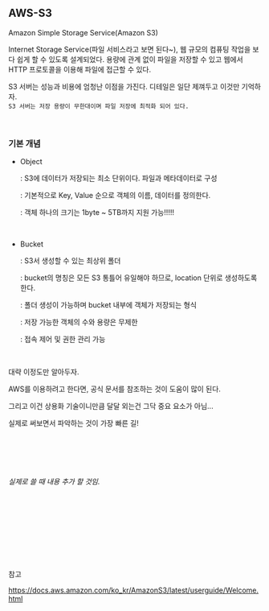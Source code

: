 ## AWS-S3

Amazon Simple Storage Service(Amazon S3)

Internet Storage Service(파일 서비스라고 보면 된다~), 웹 규모의 컴퓨팅 작업을 보다 쉽게 할 수 있도록 설계되었다. 용량에 관계 없이 파일을 저장할 수 있고 웹에서 HTTP 프로토콜을 이용해 파일에 접근할 수 있다.

S3 서버는 성능과 비용에 엄청난 이점을 가진다. 디테일은 일단 제껴두고 이것만 기억하자.  
`S3 서버는 저장 용량이 무한대이며 파일 저장에 최적화 되어 있다.`

<br>

### 기본 개념

- Object

  : S3에 데이터가 저장되는 최소 단위이다. 파일과 메타데이터로 구성

  : 기본적으로 Key, Value 순으로 객체의 이름, 데이터를 정의한다.

  : 객체 하나의 크기는 1byte ~ 5TB까지 지원 가능!!!!!

<br>

- Bucket

  : S3서 생성할 수 있는 최상위 폴더

  : bucket의 명칭은 모든 S3 통틀어 유일해야 하므로, location 단위로 생성하도록 한다.

  : 폴더 생성이 가능하며 bucket 내부에 객체가 저장되는 형식

  : 저장 가능한 객체의 수와 용량은 무제한

  : 접속 제어 및 권한 관리 가능

<br>

대략 이정도만 알아두자.

AWS를 이용하려고 한다면, 공식 문서를 참조하는 것이 도움이 많이 된다.

그리고 이건 상용화 기술이니만큼 달달 외는건 그닥 중요 요소가 아님...

실제로 써보면서 파악하는 것이 가장 빠른 길!

<br>
<br>
<br>
<br>

_실제로 쓸 때 내용 추가 할 것임._

<br>
<br>
<br>
<br>
<br>
<br>
<br>
<br>

참고

https://docs.aws.amazon.com/ko_kr/AmazonS3/latest/userguide/Welcome.html
